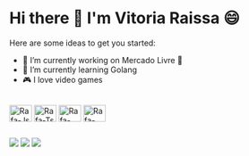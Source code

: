 # Hi there 👋 I'm Vitoria Raissa 😄


Here are some ideas to get you started:

- 🔭 I’m currently working on Mercado Livre 💛
- 🌱 I’m currently learning Golang
- 🎮 I love video games



<div style="display: inline_block"><br>
  <img align="center" alt="Rafa-Js" height="30" width="40" src="https://cdn.jsdelivr.net/gh/devicons/devicon/icons/go/go-original.svg">
  <img align="center" alt="Rafa-Ts" height="30" width="40" src="https://cdn.jsdelivr.net/gh/devicons/devicon/icons/java/java-original.svg">
  <img align="center" alt="Rafa-React" height="30" width="40" src="https://cdn.jsdelivr.net/gh/devicons/devicon/icons/google/google-original.svg">
  <img align="center" alt="Rafa-HTML" height="30" width="40" class="devicon-apple-original colored" src="https://cdn.jsdelivr.net/gh/devicons/devicon/icons/apple/apple-original.svg">
 
</div>
  
  ##
 
<div> 

  <a href="https://www.instagram.com/viksraissa/" target="_blank"><img src="https://img.shields.io/badge/-Instagram-%23E4405F?style=for-the-badge&logo=instagram&logoColor=white" target="_blank"></a>
 <a href="https://www.hackerrank.com/vitoria_raissa?hr_r=1" target="_blank"><img src="https://img.shields.io/badge/HackerEarth-%232C3454.svg?&style=for-the-badge&logo=HackerEarth&logoColor=Blue" target="_blank"></a> 
  <a href="https://www.linkedin.com/in/rafaella-ballerini-45875016a" target="_blank"><img src="https://img.shields.io/badge/-LinkedIn-%230077B5?style=for-the-badge&logo=linkedin&logoColor=white" target="_blank"></a> 
  
</div>
